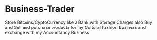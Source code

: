 # Business-Trader
Store Bitcoins/CyptoCurrency like a Bank with Storage Charges also Buy and Sell and purchase products for my Cultural Fashion Business and exchange with my Accountancy Business
